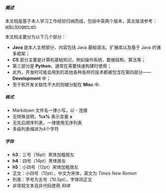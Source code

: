 ##### 概述

本文档是基于本人学习工作经验归纳而成，包括中英两个版本，英文版请参考：[wiki-kingen-en](https://github.com/eastsunrise/wiki-kingen-en).

本文档主要分为以下几个部分：

- **Java** 是本人主修部分，内容包括 Java 基础语法、扩展库以及基于 Java 的诸多框架；
- **CS** 部分主要是计算机基础知识，例如操作系统、数据结构、算法等；
- 第三部分是 **Python**，通常在需要快速构建时使用；
- 此外，开发时可能会用到的其他各种各样的技术都被包含在第四部分—— **Development** 中；
- 至于和开发关联性不大的则被分配在 **Misc** 中.

##### 格式

- Markdown 文件名一律小写，以 *-* 连接
- 无特殊说明，**%x%** 表示变量 **x**
- 无先后顺序列表，一律使用无序列表
- 多级列表缩进为4个字符

##### 字体

- **h3**：三号（16pt）黑体加粗居左
- **h4**：四号（14pt）黑体居左
- **h5**：小四号（12pt）宋体加粗居左
- 正文：小四号（12pt），中文为宋体，英文为 *Times New Roman*
- 列表：字号为五号（10.5pt），字体同正文
- 非常规文本且非代码使用 *斜体*
